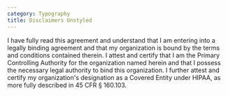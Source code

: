 ```yaml
---
category: Typography
title: Disclaimers Unstyled
---
```

<div class="disclaimer-unstyled">
  I have fully read this agreement and understand that I am entering into a legally binding agreement and that my organization is bound by the terms and conditions contained therein. I attest and certify that I am the Primary Controlling Authority for the organization named herein and that I possess the necessary legal authority to bind this organization. I further attest and certify my organization's designation as a Covered Entity under HIPAA, as more fully described in 45 CFR § 160.103.
</div>
